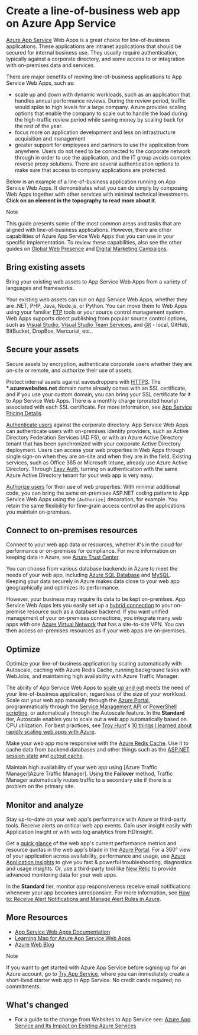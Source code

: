 <properties 
    pageTitle="Create a line-of-business web app on Azure App Service" 
    description="This guide provides a technical overview of how to use Azure App Service Web Apps to create intranet, line-of-business applications. This includes authentication strategies, service bus relay, and monitoring." 
    editor="jimbe" 
    manager="wpickett" 
    authors="cephalin" 
    services="app-service\web" 
    documentationCenter=""/>

<tags 
    ms.service="app-service-web" 
    ms.workload="web" 
    ms.tgt_pltfrm="na" 
    ms.devlang="na" 
    ms.topic="article" 
    ms.date="12/10/2015" 
    ms.author="cephalin"/>



# Create a line-of-business web app on Azure App Service
[Azure App Service](http://go.microsoft.com/fwlink/?LinkId=529714) Web Apps is a great choice for line-of-business applications. These applications are intranet applications that should be secured for internal business use. They usually require authentication, typically against a corporate directory, and some access to or integration with on-premises data and services. 

There are major benefits of moving line-of-business applications to App Service Web Apps, such as:

* scale up and down with dynamic workloads, such as an application that handles annual performance reviews. During the review period, traffic would spike to high levels for a large company. Azure provides scaling options that enable the company to scale out to handle the load during the high-traffic review period while saving money by scaling back for the rest of the year. 
* focus more on application development and less on infrastructure acquisition and management
* greater support for employees and partners to use the application from anywhere. Users do not need to be connected to the corporate network through in order to use the application, and the IT group avoids complex reverse proxy solutions. There are several authentication options to make sure that access to company applications are protected.

Below is an example of a line-of-business application running on App Service Web Apps. It demonstrates what you can do simply by composing Web Apps together with other services with minimal technical investments. **Click on an element in the topography to read more about it.** 

<object type="image/svg+xml" data="https://sidneyhcontent.blob.core.windows.net/documentation/web-app-notitle.svg" width="100%" height="100%"></object>

> [!NOTE]
> This guide presents some of the most common areas and tasks that are aligned with line-of-business applications. However, there are other capabilities of Azure App Service Web Apps that you can use in your specific implementation. To review these capabilities, also see the other guides on [Global Web Presence](web-sites-global-web-presence-solution-overview.md) and [Digital Marketing Campaigns](web-sites-digital-marketing-application-solution-overview.md).
> 
> 
## Bring existing assets
Bring your existing web assets to App Service Web Apps from a variety of languages and frameworks.

Your existing web assets can run on App Service Web Apps, whether they are .NET, PHP, Java, Node.js, or Python. You can move them to Web Apps using your familiar [FTP](web-sites-deploy.md#ftp) tools or your source control management system. Web Apps supports direct publishing from popular source control options, such as [Visual Studio](web-sites-dotnet-get-started.md), [Visual Studio Team Services](../cloud-services-continuous-delivery-use-vso.md), and [Git](web-sites-publish-source-control.md) - local, GitHub, BitBucket, DropBox, Mercurial, etc..

## Secure your assets
Secure assets by encryption, authenticate corporate users whether they are on-site or remote, and authorize their use of assets. 

Protect internal assets against eavesdroppers with [HTTPS](web-sites-configure-ssl-certificate.md). The **\*.azurewebsites.net** domain name already comes with an SSL certificate, and if you use your custom domain, you can bring your SSL certificate for it to App Service Web Apps. There is a monthly charge (prorated hourly) associated with each SSL certificate. For more information, see [App Service Pricing Details](/pricing/details/app-service/#ssl-connections).

[Authenticate users](web-sites-authentication-authorization.md) against the corporate directory. App Service Web Apps can authenticate users with on-premises identity providers, such as Active Directory Federation Services (AD FS), or with an Azure Active Directory tenant that has been synchronized with your corporate Active Directory deployment. Users can access your web properties in Web Apps through single sign-on when they are on-site and when they are in the field. Existing services, such as Office 365 or Microsoft Intune, already use Azure Active Directory. Through [Easy Auth](/blog/2014/11/13/azure-websites-authentication-authorization/), turning on authentication with the same Azure Active Directory tenant for your web app is very easy. 

[Authorize users](web-sites-authentication-authorization.md) for their use of web properties. With minimal additional code, you can bring the same on-premises ASP.NET coding pattern to App Service Web Apps using the `[Authorize]` decoration, for example. You retain the same flexibility for fine-grain access control as the applications you maintain on-premises.

## Connect to on-premises resources
Connect to your web app data or resources, whether it's in the cloud for performance or on-premises for compliance. For more information on keeping data in Azure, see [Azure Trust Center](/support/trust-center/). 

You can choose from various database backends in Azure to meet the needs of your web app, including [Azure SQL Database](web-sites-dotnet-deploy-aspnet-mvc-app-membership-oauth-sql-database.md) and [MySQL](web-sites-php-mysql-deploy-use-git.md). Keeping your data securely in Azure makes data close to your web app geographically and optimizes its performance.

However, your business may require its data to be kept on-premises. App Service Web Apps lets you easily set up a [hybrid connection](web-sites-hybrid-connection-get-started.md) to your on-premise resource such as a database backend. If you want unified management of your on-premises connections, you integrate many web apps with one [Azure Virtual Network](web-sites-integrate-with-vnet.md) that has a site-to-site VPN. You can then access on-premises resources as if your web apps are on-premises.

## Optimize
Optimize your line-of-business application by scaling automatically with Autoscale, caching with Azure Redis Cache, running background tasks with WebJobs, and maintaining high availability with Azure Traffic Manager.

The ability of App Service Web Apps to [scale up and out](web-sites-scale.md) meets the need of your line-of-business application, regardless of the size of your workload. Scale out your web app manually through the [Azure Portal](http://portal.azure.com/), programmatically through the [Service Management API](http://msdn.microsoft.com/library/windowsazure/ee460799.aspx) or [PowerShell scripting](http://msdn.microsoft.com/library/windowsazure/jj152841.aspx), or automatically through the Autoscale feature. In the **Standard** tier, Autoscale enables you to scale out a web app automatically based on CPU utilization. For best practices, see [Troy Hunt](https://twitter.com/troyhunt)'s [10 things I learned about rapidly scaling web apps with Azure](http://www.troyhunt.com/2014/09/10-things-i-learned-about-rapidly.html).

Make your web app more responsive with the [Azure Redis Cache](/blog/2014/06/05/mvc-movie-app-with-azure-redis-cache-in-15-minutes/). Use it to cache data from backend databases and other things such as the [ASP.NET session state](https://msdn.microsoft.com/library/azure/dn690522.aspx) and [output cache](https://msdn.microsoft.com/library/azure/dn798898.aspx).

Maintain high availability of your web app using [Azure Traffic Manager]Azure Traffic Manager]. Using the **Failover** method, Traffic Manager automatically routes traffic to a secondary site if there is a problem on the primary site.

## Monitor and analyze
Stay up-to-date on your web app's performance with Azure or third-party tools. Receive alerts on critical web app events. Gain user insight easily with Application Insight or with web log analytics from HDInsight. 

Get a [quick glance](web-sites-monitor.md) of the web app's current performance metrics and resource quotas in the web app's blade in the [Azure Portal](http://go.microsoft.com/fwlink/?LinkId=529715). For a 360° view of your application across availability, performance and usage, use [Azure Application Insights](http://blogs.msdn.com/b/visualstudioalm/archive/2015/01/07/application-insights-and-azure-websites.aspx) to give you fast & powerful troubleshooting, diagnostics and usage insights. Or, use a third-party tool like [New Relic](../store-new-relic-cloud-services-dotnet-application-performance-management.md) to provide advanced monitoring data for your web apps.

In the **Standard** tier, monitor app responsiveness receive email notifications whenever your app becomes unresponsive. For more information, see [How to: Receive Alert Notifications and Manage Alert Rules in Azure](http://msdn.microsoft.com/library/windowsazure/dn306638.aspx).

## More Resources
* [App Service Web Apps Documentation](/services/app-service/web/)
* [Learning Map for Azure App Service Web Apps](websites-learning-map.md)
* [Azure Web Blog](/blog/topics/web/)

> [!NOTE]
> If you want to get started with Azure App Service before signing up for an Azure account, go to [Try App Service](http://go.microsoft.com/fwlink/?LinkId=523751), where you can immediately create a short-lived starter web app in App Service. No credit cards required; no commitments.
> 
> 
## What's changed
* For a guide to the change from Websites to App Service see: [Azure App Service and Its Impact on Existing Azure Services](http://go.microsoft.com/fwlink/?LinkId=529714)


[Azure App Service]: /services/app-service/web/

[FTP]:web-sites-deploy.md#ftp
[Visual Studio]:web-sites-dotnet-get-started.md
[Visual Studio Team Services]:../cloud-services-continuous-delivery-use-vso.md
[Git]:web-sites-publish-source-control.md

[HTTPS]:web-sites-configure-ssl-certificate.md
[App Service Pricing Details]: /pricing/details/app-service/#ssl-connections
[Authenticate users]:web-sites-authentication-authorization.md
[Easy Auth]:/blog/2014/11/13/azure-websites-authentication-authorization/
[Authorize users]:web-sites-authentication-authorization.md

[Azure Trust Center]:/support/trust-center/
[MySQL]:web-sites-php-mysql-deploy-use-git.md
[Azure SQL Database]:web-sites-dotnet-deploy-aspnet-mvc-app-membership-oauth-sql-database.md
[hybrid connection]:web-sites-hybrid-connection-get-started.md
[Azure Virtual Network]:web-sites-integrate-with-vnet.md

[scale up and out]:web-sites-scale.md
[Azure Portal]:http://portal.azure.com/
[Service Management API]:http://msdn.microsoft.com/library/windowsazure/ee460799.aspx
[PowerShell scripting]:http://msdn.microsoft.com/library/windowsazure/jj152841.aspx
[Troy Hunt]:https://twitter.com/troyhunt
[10 things I learned about rapidly scaling web apps with Azure]:http://www.troyhunt.com/2014/09/10-things-i-learned-about-rapidly.html
[Azure Redis Cache]:/blog/2014/06/05/mvc-movie-app-with-azure-redis-cache-in-15-minutes/
[ASP.NET session state]:https://msdn.microsoft.com/library/azure/dn690522.aspx
[output cache]:https://msdn.microsoft.com/library/azure/dn798898.aspx

[quick glance]:web-sites-monitor.md
[Azure Application Insights]:http://blogs.msdn.com/b/visualstudioalm/archive/2015/01/07/application-insights-and-azure-websites.aspx
[New Relic]:../store-new-relic-cloud-services-dotnet-application-performance-management.md
[How to: Receive Alert Notifications and Manage Alert Rules in Azure]:http://msdn.microsoft.com/library/windowsazure/dn306638.aspx



